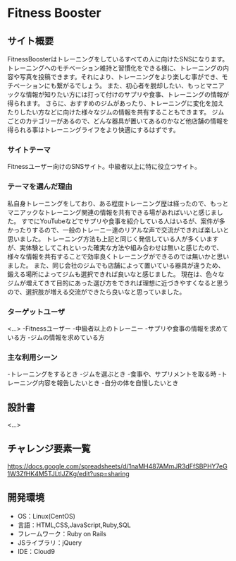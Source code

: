 # Fitness Booster

## サイト概要
FitnessBoosterはトレーニングをしているすべての人に向けたSNSになります。
トレーニングへのモチベーション維持と習慣化をできる様に、トレーニングの内容や写真を投稿できます。それにより、トレーニングをより楽しむ事ができ、モチベーションにも繋がるでしょう。
また、初心者を脱却したい、もっとマニアックな情報が知りたい方には打って付けのサプリや食事、トレーニングの情報が得られます。
さらに、おすすめのジムがあったり、トレーニングに変化を加えたりしたい方などに向けた様々なジムの情報を共有することもできます。
ジムごとのカテゴリーがあるので、どんな器具が置いてあるのかなど他店舗の情報を得られる事はトレーニングライフをより快適にするはずです。

### サイトテーマ
Fitnessユーザー向けのSNSサイト。中級者以上に特に役立つサイト。


### テーマを選んだ理由
私自身トレーニングをしており、ある程度トレーニング歴は経ったので、もっとマニアックなトレーニング関連の情報を共有できる場があればいいと感じました。
すでにYouTubeなどでサプリや食事を紹介している人はいるが、案件が多かったりするので、一般のトレーニー達のリアルな声で交流ができれば楽しいと思いました。
トレーニング方法も上記と同じく発信している人が多くいますが、実体験としてこれといった確実な方法や組み合わせは無いと感じたので、様々な情報を共有することで効率良くトレーニングができるのでは無いかと思いました。
また、同じ会社のジムでも店舗によって置いている器具が違うため、鍛える場所によってジムも選択できれば良いなと感じました。
現在は、色々なジムが増えてきて目的にあった選び方をできれば理想に近づきやすくなると思うので、選択肢が増える交流ができたら良いなと思っていました。

### ターゲットユーザ
<...>
-Fitnessユーザー
-中級者以上のトレーニー
-サプリや食事の情報を求めている方
-ジムの情報を求めている方
### 主な利用シーン
-トレーニングをするとき
-ジムを選ぶとき
-食事や、サプリメントを取る時
-トレーニング内容を報告したいとき
-自分の体を自慢したいとき

## 設計書
<...>

## チャレンジ要素一覧
https://docs.google.com/spreadsheets/d/1naMH487AMmJR3dFfSBPHY7eG1W3ZfHK4M5TJLtlJZKg/edit?usp=sharing

## 開発環境
- OS：Linux(CentOS)
- 言語：HTML,CSS,JavaScript,Ruby,SQL
- フレームワーク：Ruby on Rails
- JSライブラリ：jQuery
- IDE：Cloud9

